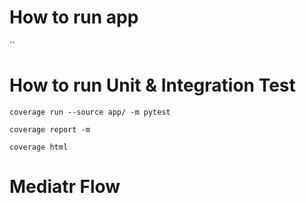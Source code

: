 # How to run app
``

# How to run Unit & Integration Test
`coverage run --source app/ -m pytest`

`coverage report -m`

`coverage html`

# Mediatr Flow